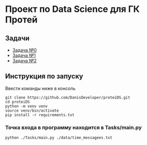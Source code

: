 # Проект по Data Science для ГК Протей

## Задачи
* [Задача №0](./Tasks/Task%20%230.ipynb)
* [Задача №1](./Tasks/Task%20%231.ipynb)
* [Задача №2](./Tasks/Task%20%232.ipynb)

## Инструкция по запуску
Ввести команды ниже в консоль
```
git clone https://github.com/DanisDeveloper/proteiDS.git
cd proteiDS
python -m venv venv
source venv/bin/activate
pip install -r requirements.txt
```

### Точка входа в программу находится в Tasks/main.py
```
python ./Tasks/main.py ./data/time_messagees.txt
```